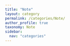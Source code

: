 ```yaml
---
title: "Note"
layout: category
permalink: /categories/Note/
author_profile: true
taxonomy: Note 
sidebar:
  nav: "categories"
---
```

